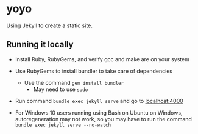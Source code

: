 # yoyo

Using Jekyll to create a static site.

## Running it locally
* Install Ruby, RubyGems, and verify gcc and make are on your system
* Use RubyGems to install bundler to take care of dependencies
    * Use the command `gem install bundler`
        * May need to use `sudo`
* Run command `bundle exec jekyll serve` and go to [localhost:4000](http://localhost:4000/)

* For Windows 10 users running using Bash on Ubuntu on Windows, autoregeneration may not work, so you may have to run the command `bundle exec jekyll serve --no-watch`